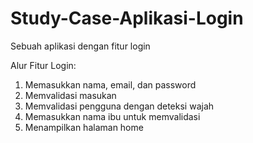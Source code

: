 # Study-Case-Aplikasi-Login
Sebuah aplikasi dengan fitur login

Alur Fitur Login:
  1. Memasukkan nama, email, dan password
  2. Memvalidasi masukan
  3. Memvalidasi pengguna dengan deteksi wajah
  4. Memasukkan nama ibu untuk memvalidasi
  5. Menampilkan halaman home
